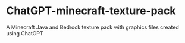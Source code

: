 # ChatGPT-minecraft-texture-pack
A Minecraft Java and Bedrock texture pack with graphics files created using ChatGPT
